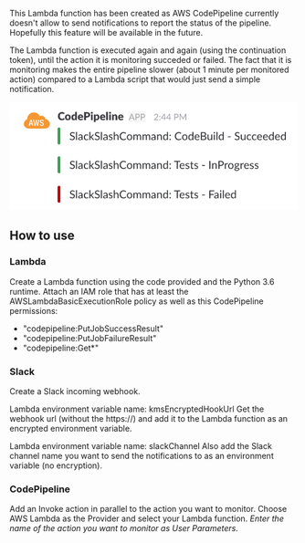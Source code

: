 This Lambda function has been created as AWS CodePipeline currently doesn't 
allow to send notifications to report the status of the pipeline. Hopefully 
this feature will be available in the future. 

The Lambda function is executed again and again (using the continuation token),
until the action it is monitoring succeded or failed. The fact that it is 
monitoring makes the entire pipeline slower (about 1 minute per monitored 
action) compared to a Lambda script that would just send a simple notification.

![Example - Slack screenshot](screenshot.png?raw=true "Example")

## How to use

### Lambda

Create a Lambda function using the code provided and the Python 3.6 runtime. 
Attach an IAM role that has at least the AWSLambdaBasicExecutionRole policy 
as well as this CodePipeline permissions: 

 - "codepipeline:PutJobSuccessResult"
 - "codepipeline:PutJobFailureResult"
 - "codepipeline:Get*"

### Slack

Create a Slack incoming webhook. 

Lambda environment variable name: kmsEncryptedHookUrl 
Get the webhook url (without the https://) and add it to the Lambda function
as an encrypted environment variable. 

Lambda environment variable name: slackChannel
Also add the Slack channel name you want to send the notifications to as an 
environment variable (no encryption).

### CodePipeline

Add an Invoke action in parallel to the action you want to monitor. 
Choose AWS Lambda as the Provider and select your Lambda function.
*Enter the name of the action you want to monitor as User Parameters.*
